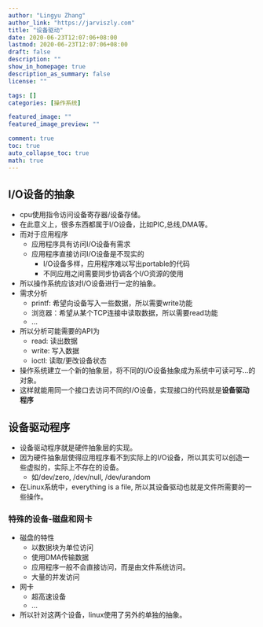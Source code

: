 ```yaml
---
author: "Lingyu Zhang"
author_link: "https://jarviszly.com"
title: "设备驱动"
date: 2020-06-23T12:07:06+08:00
lastmod: 2020-06-23T12:07:06+08:00
draft: false
description: ""
show_in_homepage: true
description_as_summary: false
license: ""

tags: []
categories: [操作系统]

featured_image: ""
featured_image_preview: ""

comment: true
toc: true
auto_collapse_toc: true
math: true
---
```



## I/O设备的抽象
- cpu使用指令访问设备寄存器/设备存储。
- 在此意义上，很多东西都属于I/O设备，比如PIC,总线,DMA等。
- 而对于应用程序
  - 应用程序具有访问I/O设备有需求
  - 应用程序直接访问I/O设备是不现实的
    - I/O设备多样，应用程序难以写出portable的代码
    - 不同应用之间需要同步协调各个I/O资源的使用
- 所以操作系统应该对I/O设备进行一定的抽象。
- 需求分析
  - printf: 希望向设备写入一些数据，所以需要write功能
  - 浏览器：希望从某个TCP连接中读取数据，所以需要read功能
  - ...
- 所以分析可能需要的API为
  - read: 读出数据
  - write: 写入数据
  - ioctl: 读取/更改设备状态
- 操作系统建立一个新的抽象层，将不同的I/O设备抽象成为系统中可读可写...的对象。
- 这样就能用同一个接口去访问不同的I/O设备，实现接口的代码就是**设备驱动程序**

## 设备驱动程序
- 设备驱动程序就是硬件抽象层的实现。
- 因为硬件抽象层使得应用程序看不到实际上的I/O设备，所以其实可以创造一些虚拟的，实际上不存在的设备。
  - 如/dev/zero, /dev/null, /dev/urandom  
- 在Linux系统中，everything is a file, 所以其设备驱动也就是文件所需要的一些操作。 

### 特殊的设备-磁盘和网卡
- 磁盘的特性
  - 以数据块为单位访问
  - 使用DMA传输数据
  - 应用程序一般不会直接访问，而是由文件系统访问。
  - 大量的并发访问
- 网卡
  - 超高速设备
  - ...
- 所以针对这两个设备，linux使用了另外的单独的抽象。
